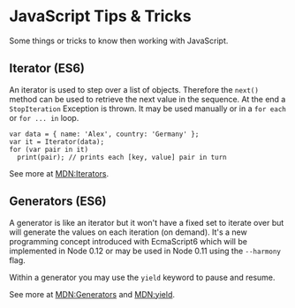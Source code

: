 JavaScript Tips & Tricks
=================================================

Some things or tricks to know then working with JavaScript.


Iterator (ES6)
-------------------------------------------------

An iterator is used to step over a list of objects. Therefore the `next()`
method can be used to retrieve the next value in the sequence. At the end a
`StopIteration` Exception is thrown. It may be used manually or in a `for each`
or `for ... in` loop.

    var data = { name: 'Alex', country: 'Germany' };
    var it = Iterator(data);
    for (var pair in it)
      print(pair); // prints each [key, value] pair in turn

See more at [MDN:Iterators](https://developer.mozilla.org/en-US/docs/Web/JavaScript/Guide/The_Iterator_protocol).


Generators (ES6)
-------------------------------------------------

A generator is like an iterator but it won't have a fixed set to iterate over but
will generate the values on each iteration (on demand). It's a new programming 
concept introduced with EcmaScript6 which will be implemented in Node 0.12 or
may be used in Node 0.11 using the `--harmony` flag.

Within a generator you may use the `yield` keyword to pause and resume.

See more at [MDN:Generators](https://developer.mozilla.org/en-US/docs/Web/JavaScript/Reference/Statements/function*)
and [MDN:yield](https://developer.mozilla.org/en-US/docs/Web/JavaScript/Reference/Statements/yield).

